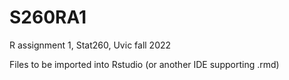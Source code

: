 # S260RA1
R assignment 1, Stat260, Uvic fall 2022

Files to be imported into Rstudio (or another IDE supporting .rmd)
